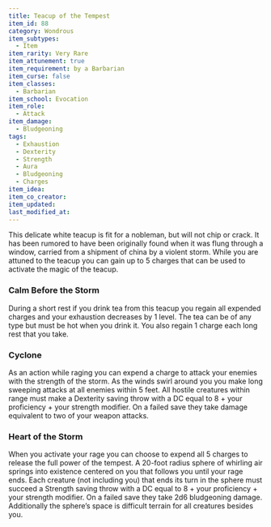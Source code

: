 ```yaml
---
title: Teacup of the Tempest
item_id: 88
category: Wondrous
item_subtypes:
  - Item
item_rarity: Very Rare
item_attunement: true
item_requirement: by a Barbarian
item_curse: false
item_classes:
  - Barbarian
item_school: Evocation
item_role:
  - Attack
item_damage:
  - Bludgeoning
tags:
  - Exhaustion
  - Dexterity
  - Strength
  - Aura
  - Bludgeoning
  - Charges
item_idea:
item_co_creator:
item_updated:
last_modified_at:
---
```


This delicate white teacup is fit for a nobleman, but will not chip or crack. It has been rumored to have been originally found when it was flung through a window, carried from a shipment of china by a violent storm. While you are attuned to the teacup you can gain up to 5 charges that can be used to activate the magic of the teacup.

<!--excerpt-->
### Calm Before the Storm
During a short rest if you drink tea from this teacup you regain all expended charges and your exhaustion decreases by 1 level. The tea can be of any type but must be hot when you drink it. You also regain 1 charge each long rest that you take.

### Cyclone
As an action while raging you can expend a charge to attack your enemies with the strength of the storm. As the winds swirl around you you make long sweeping attacks at all enemies within 5 feet. All hostile creatures within range must make a Dexterity saving throw with a DC equal to 8 + your proficiency + your strength modifier. On a failed save they take damage equivalent to two of your weapon attacks.

### Heart of the Storm
When you activate your rage you can choose to expend all 5 charges to release the full power of the tempest. A 20-foot radius sphere of whirling air springs into existence centered on you that follows you until your rage ends. Each creature (not including you) that ends its turn in the sphere must succeed a Strength saving throw with a DC equal to 8 + your proficiency + your strength modifier. On a failed save they take 2d6 bludgeoning damage. Additionally the sphere’s space is difficult terrain for all creatures besides you.
